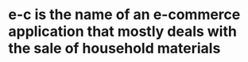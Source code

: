 # e-c is the name of an e-commerce application that mostly deals with the sale of household materials
